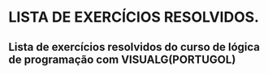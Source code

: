 # LISTA DE EXERCÍCIOS RESOLVIDOS. 

## Lista de exercícios resolvidos do curso de lógica de programação com VISUALG(PORTUGOL)
